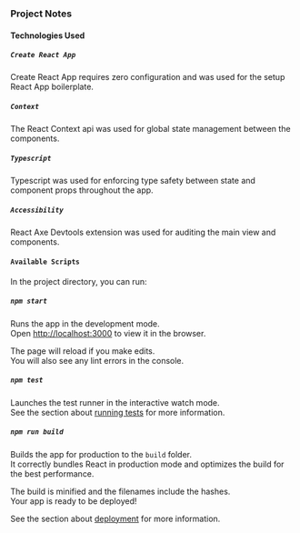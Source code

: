 ### Project Notes
#### Technologies Used

##### `Create React App`
Create React App requires zero configuration and was used for the setup React App boilerplate.  
##### `Context`
The React Context api was used for global state management between the components. 
##### `Typescript`
Typescript was used for enforcing type safety between state and component props throughout the app. 
##### `Accessibility`
React Axe Devtools extension was used for auditing the main view and components. 

#### `Available Scripts`
In the project directory, you can run:

##### `npm start`

Runs the app in the development mode.\
Open [http://localhost:3000](http://localhost:3000) to view it in the browser.

The page will reload if you make edits.\
You will also see any lint errors in the console.

##### `npm test`

Launches the test runner in the interactive watch mode.\
See the section about [running tests](https://facebook.github.io/create-react-app/docs/running-tests) for more information.

##### `npm run build`

Builds the app for production to the `build` folder.\
It correctly bundles React in production mode and optimizes the build for the best performance.

The build is minified and the filenames include the hashes.\
Your app is ready to be deployed!

See the section about [deployment](https://facebook.github.io/create-react-app/docs/deployment) for more information.